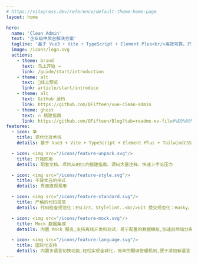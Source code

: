 ```yaml
---
# https://vitepress.dev/reference/default-theme-home-page
layout: home

hero:
  name: 'Clean Admin'
  text: '企业级中后台解决方案'
  tagline: '基于 Vue3 + Vite + TypeScript + Element Plus<br/>高效可靠，开箱即用（配套文档·搭建指南·源码）'
  image: /icons/logo.svg
  actions:
    - theme: brand
      text: 马上开始 →
      link: /guide/start/introduction
    - theme: alt
      text: 👀线上预览
      link: article/start/introduce
    - theme: alt
      text: GitHub 源码
      link: https://github.com/QFifteen/vue-clean-admin
    - theme: ghost
      text: 🔥 搭建指南
      link: https://github.com/QFifteen/Blog?tab=readme-ov-file#%E9%80%9A%E4%BF%97%E6%98%93%E6%87%82%E7%9A%84%E4%B8%AD%E5%90%8E%E5%8F%B0%E7%B3%BB%E7%BB%9F%E5%BB%BA%E8%AE%BE%E6%8C%87%E5%8D%97%E4%B8%93%E6%A0%8F
features:
  - icon: 🛠︎
    title: 现代化技术栈
    details: 基于 Vue3 + Vite + TypeScript + Element Plus + TailwindCSS 的现代化技术栈，提供强大开发体验和高效构建性能

  - icon: <img src="/icons/feature-unpack.svg"/>
    title: 开箱即用
    details: 配套文档、项目从0到1的搭建指南、源码大量注释，快速上手无压力

  - icon: <img src="/icons/feature-style.svg"/>
    title: 不算太丑的样式
    details: 界面直观易用

  - icon: <img src="/icons/feature-standard.svg"/>
    title: 严格的代码规范
    details: 代码检查规范化：ESLint、Stylelint..<br/>Git 提交规范化：Husky、Commitlint..<br/>

  - icon: <img src="/icons/feature-mock.svg"/>
    title: Mock 数据集成
    details: 内置 Mock 服务,支持离线开发和测试，易于配置的数据模拟,加速前后端分离开发

  - icon: <img src="/icons/feature-language.svg"/>
    title: 国际化支持
    details: 内置多语言切换功能,轻松实现全球化，简单的翻译管理机制,便于添加新语言
---
```

